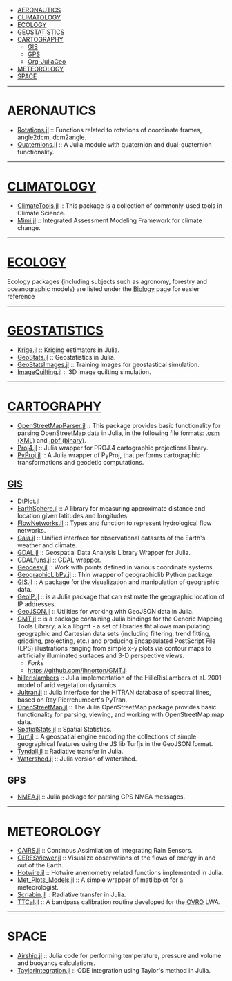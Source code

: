 + [AERONAUTICS](#aeronautics)
+ [CLIMATOLOGY](#climatology)
+ [ECOLOGY](#ecology)
+ [GEOSTATISTICS](#geostatistics)
+ [CARTOGRAPHY](#cartography)
  + [GIS](#gis)
  + [GPS](#gps)
  + [Org-JuliaGeo](#org-juliageo)
+ [METEOROLOGY](#meteorology)
+ [SPACE](#space)

----

# AERONAUTICS
+ [Rotations.jl](https://github.com/ronisbr/Rotations.jl) :: Functions related to rotations of coordinate frames, angle2dcm, dcm2angle.
+ [Quaternions.jl](https://github.com/forio/Quaternions.jl) :: A Julia module with quaternion and dual-quaternion functionality.

----

# [CLIMATOLOGY](https://en.wikipedia.org/wiki/Category:Climatology)
+ [ClimateTools.jl](https://github.com/Balinus/ClimateTools.jl) :: This package is a collection of commonly-used tools in Climate Science.
+ [Mimi.jl](https://github.com/anthofflab/Mimi.jl) :: Integrated Assessment Modeling Framework for climate change.

----

# [ECOLOGY](https://en.wikipedia.org/wiki/Category:Ecology)
Ecology packages (including subjects such as agronomy, forestry and oceanographic models) are listed under the [Biology](Biology.md) page for easier reference

----

# [GEOSTATISTICS](https://en.wikipedia.org/wiki/Geostatistics)
+ [Krige.jl](https://github.com/njwilson23/Krige.jl) :: Kriging estimators in Julia.
+ [GeoStats.jl](https://github.com/juliohm/GeoStats.jl) :: Geostatistics in Julia.
+ [GeoStatsImages.jl](https://github.com/juliohm/GeoStatsImages.jl) :: Training images for geostastical simulation.
+ [ImageQuilting.jl](https://github.com/juliohm/ImageQuilting.jl) :: 3D image quilting simulation.

----

# [CARTOGRAPHY](https://en.wikipedia.org/wiki/Category:Cartography)
+ [OpenStreetMapParser.jl](https://github.com/yeesian/OpenStreetMapParser.jl) :: This package provides basic functionality for parsing OpenStreetMap data in Julia, in the following file formats: [.osm (XML)](http://wiki.openstreetmap.org/wiki/OSM_XML) and [.pbf (binary)](http://wiki.openstreetmap.org/wiki/PBF_Format).
+ [Proj4.jl](https://github.com/FugroRoames/Proj4.jl) :: Julia wrapper for PROJ.4 cartographic projections library. 
+ [PyProj.jl](https://github.com/kshramt/PyProj.jl) ::  A Julia wrapper of PyProj, that performs cartographic transformations and geodetic computations.

[//]: # (######################################################################)

## [GIS](https://en.wikipedia.org/wiki/Geographic_information_system)
+ [DtPlot.jl](https://github.com/dejakaymac/DtPlot.jl)
+ [EarthSphere.jl](https://github.com/cuevasclemente/EarthSphere.jl) :: A library for measuring approximate distance and location given latitudes and longitudes.
+ [FlowNetworks.jl](https://github.com/scheidan/FlowNetworks.jl) :: Types and function to represent hydrological flow networks.
+ [Gaia.jl](https://github.com/jsbj/Gaia.jl) :: Unified interface for observational datasets of the Earth's weather and climate.
+ [GDAL.jl](https://github.com/wkearn/GDAL.jl) :: Geospatial Data Analysis Library Wrapper for Julia.
+ [GDALfuns.jl](https://github.com/meggart/GDALfuns.jl) :: GDAL wrapper.
+ [Geodesy.jl](https://github.com/JuliaGeo/Geodesy.jl) :: Work with points defined in various coordinate systems.
+ [GeographicLibPy.jl](https://github.com/kshramt/GeographicLibPy.jl) :: Thin wrapper of geographiclib Python package.
+ [GIS.jl](https://github.com/wkearn/GIS.jl) :: A package for the visualization and manipulation of geographic data.
+ [GeoIP.jl](https://github.com/johnmyleswhite/GeoIP.jl) :: is a Julia package that can estimate the geographic location of IP addresses.
+ [GeoJSON.jl](https://github.com/JuliaGeo/GeoJSON.jl) :: Utilities for working with GeoJSON data in Julia.
+ [GMT.jl](https://github.com/joa-quim/GMT.jl) :: is a package containing Julia bindings for the Generic Mapping Tools Library, a.k.a libgmt - a set of libraries tht allows manipulating geographic and Cartesian data sets (including filtering, trend fitting, gridding, projecting, etc.) and producing Encapsulated PostScript File (EPS) illustrations ranging from simple x-y plots via contour maps to artificially illuminated surfaces and 3-D perspective views. 
   + *Forks*
   + https://github.com/ihnorton/GMT.jl
+ [hillerislambers](https://github.com/wkearn/hillerislambers) :: Julia implementation of the HilleRisLambers et al. 2001 model of arid vegetation dynamics.
+ [Jultran.jl](https://github.com/jsbj/Jultran.jl) :: Julia interface for the HITRAN database of spectral lines, based on Ray Pierrehumbert's PyTran.
+ [OpenStreetMap.jl](https://github.com/tedsteiner/OpenStreetMap.jl) :: The Julia OpenStreetMap package provides basic functionality for parsing, viewing, and working with OpenStreetMap map data.
+ [SpatialStats.jl](https://github.com/dchudz/SpatialStats.jl) :: Spatial Statistics.
+ [Turf.jl](https://github.com/yeesian/Turf.jl) :: A geospatial engine encoding the collections of simple geographical features using the JS lib Turfjs in the GeoJSON format.
+ [Tyndall.jl](https://github.com/jsbj/Tyndall.jl) :: Radiative transfer in Julia.
+ [Watershed.jl](https://github.com/seung-lab/Watershed.jl) :: Julia version of watershed.

[//]: # (######################################################################)

## GPS
+ [NMEA.jl](https://github.com/templarlabs/NMEA.jl) :: Julia package for parsing GPS NMEA messages.


----

# METEOROLOGY
+ [CAIRS.jl](https://github.com/scheidan/CAIRS.jl) :: Continous Assimilation of Integrating Rain Sensors.
+ [CERESViewer.jl](https://github.com/jsbj/CERESViewer.jl) :: Visualize observations of the flows of energy in and out of the Earth.
+ [Hotwire.jl](https://github.com/pjabardo/Hotwire.jl) :: Hotwire anemometry related functions implemented in Julia.
+ [Met_Plots_Models.jl](https://github.com/zhujinxuan/Met_Plots_Models.jl) :: A simple wrapper of matlibplot for a meteorologist.
+ [Scriabin.jl](https://github.com/jsbj/Scriabin.jl) :: Radiative transfer in Julia.
+ [TTCal.jl](https://github.com/mweastwood/TTCal.jl) :: A bandpass calibration routine developed for the [OVRO](https://en.wikipedia.org/wiki/Owens_Valley_Radio_Observatory) LWA.

----

# SPACE
+ [Airship.jl](https://github.com/ordovician/Airship.jl) :: Julia code for performing temperature, pressure and volume and buoyancy calculations.
+ [TaylorIntegration.jl](https://github.com/PerezHz/TaylorIntegration.jl) :: ODE integration using Taylor's method in Julia.



